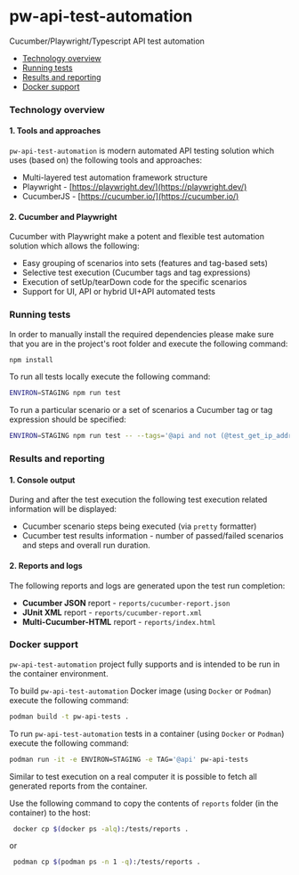 # pw-api-test-automation
Cucumber/Playwright/Typescript API test automation

- [Technology overview](#technology-overview)
- [Running tests](#running-tests)
- [Results and reporting](#results-and-reporting)
- [Docker support](#docker-support)

### Technology overview

#### 1. Tools and approaches

`pw-api-test-automation` is modern automated API testing solution which uses (based on) the following tools and approaches:

- Multi-layered test automation framework structure
- Playwright - [https://playwright.dev/](https://playwright.dev/)
- CucumberJS - [https://cucumber.io/](https://cucumber.io/)

#### 2. Cucumber and Playwright

Cucumber with Playwright make a potent and flexible test automation solution which allows the following:

- Easy grouping of scenarios into sets (features and tag-based sets)
- Selective test execution (Cucumber tags and tag expressions)
- Execution of setUp/tearDown code for the specific scenarios
- Support for UI, API or hybrid UI+API automated tests

### Running tests

In order to manually install the required dependencies please make sure that you are in the project's root folder
and execute the following command:

```sh
npm install
```

To run all tests locally execute the following command:

```sh
ENVIRON=STAGING npm run test
```

To run a particular scenario or a set of scenarios a Cucumber tag or tag expression should be specified:

```sh
ENVIRON=STAGING npm run test -- --tags='@api and not (@test_get_ip_address or @test_get)'
```

### Results and reporting

#### 1. Console output

During and after the test execution the following test execution related information will be displayed:

- Cucumber scenario steps being executed (via `pretty` formatter)
- Cucumber test results information - number of passed/failed scenarios and steps and overall run duration.

#### 2. Reports and logs

The following reports and logs are generated upon the test run completion:

- **Cucumber JSON** report - `reports/cucumber-report.json`
- **JUnit XML** report - `reports/cucumber-report.xml`
- **Multi-Cucumber-HTML** report - `reports/index.html`

### Docker support

`pw-api-test-automation` project fully supports and is intended to be run in the container environment.

To build `pw-api-test-automation` Docker image (using `Docker` or `Podman`) execute the following command:

```sh
podman build -t pw-api-tests .
```

To run `pw-api-test-automation` tests in a container (using `Docker` or `Podman`) execute the following command:

```sh
podman run -it -e ENVIRON=STAGING -e TAG='@api' pw-api-tests
```

Similar to test execution on a real computer it is possible to fetch all generated reports from the container.

Use the following command to copy the contents of `reports` folder (in the container) to the host:

```sh
 docker cp $(docker ps -alq):/tests/reports .
```

or

```sh
 podman cp $(podman ps -n 1 -q):/tests/reports .
```
